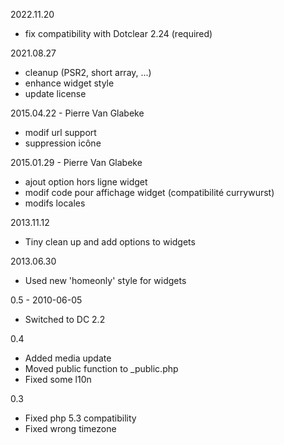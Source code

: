 2022.11.20
- fix compatibility with Dotclear 2.24 (required)

2021.08.27
- cleanup (PSR2, short array, ...)
- enhance widget style
- update license

2015.04.22 - Pierre Van Glabeke
- modif url support
- suppression icône

2015.01.29 - Pierre Van Glabeke
- ajout option hors ligne widget
- modif code pour affichage widget (compatibilité currywurst)
- modifs locales

2013.11.12
- Tiny clean up and add options to widgets

2013.06.30
- Used new 'homeonly' style for widgets

0.5 - 2010-06-05
- Switched to DC 2.2

0.4
- Added media update
- Moved public function to _public.php
- Fixed some l10n

0.3
- Fixed php 5.3 compatibility
- Fixed wrong timezone